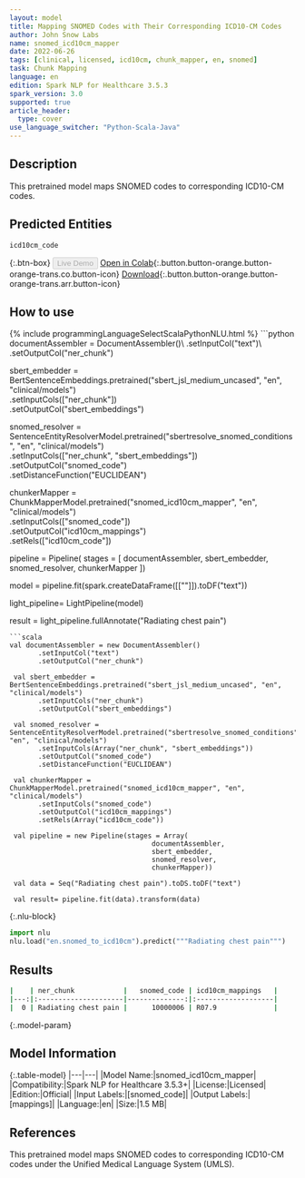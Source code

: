 ```yaml
---
layout: model
title: Mapping SNOMED Codes with Their Corresponding ICD10-CM Codes
author: John Snow Labs
name: snomed_icd10cm_mapper
date: 2022-06-26
tags: [clinical, licensed, icd10cm, chunk_mapper, en, snomed]
task: Chunk Mapping
language: en
edition: Spark NLP for Healthcare 3.5.3
spark_version: 3.0
supported: true
article_header:
  type: cover
use_language_switcher: "Python-Scala-Java"
---
```


## Description

This pretrained model maps SNOMED codes to corresponding ICD10-CM codes.

## Predicted Entities

`icd10cm_code`

{:.btn-box}
<button class="button button-orange" disabled>Live Demo</button>
[Open in Colab](https://colab.research.google.com/github/JohnSnowLabs/spark-nlp-workshop/blob/master/tutorials/Certification_Trainings/Healthcare/26.Chunk_Mapping.ipynb){:.button.button-orange.button-orange-trans.co.button-icon}
[Download](https://s3.amazonaws.com/auxdata.johnsnowlabs.com/clinical/models/snomed_icd10cm_mapper_en_3.5.3_3.0_1656266755041.zip){:.button.button-orange.button-orange-trans.arr.button-icon}

## How to use



<div class="tabs-box" markdown="1">
{% include programmingLanguageSelectScalaPythonNLU.html %}
```python
documentAssembler = DocumentAssembler()\
      .setInputCol("text")\
      .setOutputCol("ner_chunk")

sbert_embedder = BertSentenceEmbeddings.pretrained("sbert_jsl_medium_uncased", "en", "clinical/models")\
      .setInputCols(["ner_chunk"])\
      .setOutputCol("sbert_embeddings")
    
snomed_resolver = SentenceEntityResolverModel.pretrained("sbertresolve_snomed_conditions", "en", "clinical/models") \
      .setInputCols(["ner_chunk", "sbert_embeddings"]) \
      .setOutputCol("snomed_code")\
      .setDistanceFunction("EUCLIDEAN")

chunkerMapper = ChunkMapperModel.pretrained("snomed_icd10cm_mapper", "en", "clinical/models")\
      .setInputCols(["snomed_code"])\
      .setOutputCol("icd10cm_mappings")\
      .setRels(["icd10cm_code"])

pipeline = Pipeline(
    stages = [
        documentAssembler,
        sbert_embedder,
        snomed_resolver,
        chunkerMapper
        ])

model = pipeline.fit(spark.createDataFrame([[""]]).toDF("text"))

light_pipeline= LightPipeline(model)

result = light_pipeline.fullAnnotate("Radiating chest pain")
```
```scala
val documentAssembler = new DocumentAssembler()
       .setInputCol("text")
       .setOutputCol("ner_chunk")

 val sbert_embedder = BertSentenceEmbeddings.pretrained("sbert_jsl_medium_uncased", "en", "clinical/models")
       .setInputCols("ner_chunk")
       .setOutputCol("sbert_embeddings")

 val snomed_resolver = SentenceEntityResolverModel.pretrained("sbertresolve_snomed_conditions", "en", "clinical/models")
       .setInputCols(Array("ner_chunk", "sbert_embeddings"))
       .setOutputCol("snomed_code")
       .setDistanceFunction("EUCLIDEAN")

 val chunkerMapper = ChunkMapperModel.pretrained("snomed_icd10cm_mapper", "en", "clinical/models")
       .setInputCols("snomed_code")
       .setOutputCol("icd10cm_mappings")
       .setRels(Array("icd10cm_code"))

 val pipeline = new Pipeline(stages = Array(
                                   documentAssembler,
                                   sbert_embedder,
                                   snomed_resolver,
                                   chunkerMapper))
 
 val data = Seq("Radiating chest pain").toDS.toDF("text")

 val result= pipeline.fit(data).transform(data)
```


{:.nlu-block}
```python
import nlu
nlu.load("en.snomed_to_icd10cm").predict("""Radiating chest pain""")
```

</div>

## Results

```bash
|    | ner_chunk            |   snomed_code | icd10cm_mappings   |
|---:|:---------------------|--------------:|:-------------------|
|  0 | Radiating chest pain |      10000006 | R07.9              |
```

{:.model-param}
## Model Information

{:.table-model}
|---|---|
|Model Name:|snomed_icd10cm_mapper|
|Compatibility:|Spark NLP for Healthcare 3.5.3+|
|License:|Licensed|
|Edition:|Official|
|Input Labels:|[snomed_code]|
|Output Labels:|[mappings]|
|Language:|en|
|Size:|1.5 MB|

## References

This pretrained model maps SNOMED codes to corresponding  ICD10-CM codes under the Unified Medical Language System (UMLS).